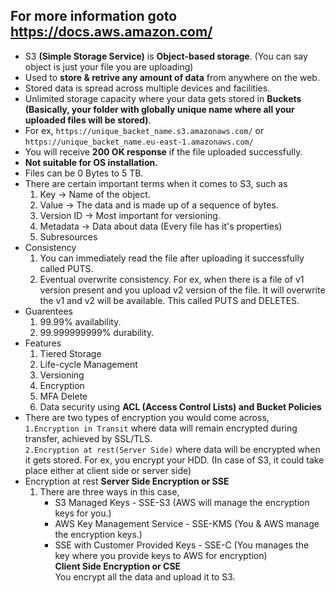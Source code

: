## For more information goto https://docs.aws.amazon.com/

* S3 **(Simple Storage Service)** is **Object-based storage**. (You can say object is just your file you are uploading)  
* Used to **store & retrive any amount of data** from anywhere on the web.  
* Stored data is spread across multiple devices and facilities.  
* Unlimited storage capacity where your data gets stored in **Buckets (Basically, your folder with globally unique name where all your uploaded files will be stored)**.
* For ex, `https://unique_backet_name.s3.amazonaws.com/` or `https://unique_backet_name.eu-east-1.amazonaws.com/`
* You will receive **200 OK response** if the file uploaded successfully.
* **Not suitable for OS installation.**
* Files can be 0 Bytes to 5 TB.  
* There are certain important terms when it comes to S3, such as
  1. Key -> Name of the object.  
  2. Value -> The data and is made up of a sequence of bytes.  
  3. Version ID -> Most important for versioning.  
  4. Metadata -> Data about data (Every file has it's properties)  
  5. Subresources
* Consistency  
  1. You can immediately read the file after uploading it successfully called PUTS.
  2. Eventual overwrite consistency. For ex, when there is a file of v1 version present and you upload v2 version of the file. It will overwrite the v1 and v2 will be available. This called PUTS and DELETES.  
* Guarentees
  1. 99.99% availability.  
  2. 99.999999999% durability.  
* Features
  1. Tiered Storage 
  2. Life-cycle Management
  3. Versioning
  4. Encryption
  5. MFA Delete
  6. Data security using **ACL (Access Control Lists) and Bucket Policies**
* There are two types of encryption you would come across,  
      `1.Encryption in Transit` where data will remain encrypted during transfer, achieved by SSL/TLS.  
      `2.Encryption at rest(Server Side)` where data will be encrypted when it gets stored. For ex, you encrypt your HDD.
         (In case of S3, it could take place either at client side or server side)  
* Encryption at rest
  **Server Side Encryption or SSE**  
  1. There are three ways in this case,  
      * S3 Managed Keys - SSE-S3 (AWS will manage the encryption keys for you.)
      * AWS Key Management Service - SSE-KMS (You & AWS manage the encryption keys.)
      * SSE with Customer Provided Keys - SSE-C (You manages the key where you provide keys to AWS for encryption)  
  **Client Side Encryption or CSE**  
  You encrypt all the data and upload it to S3.  
